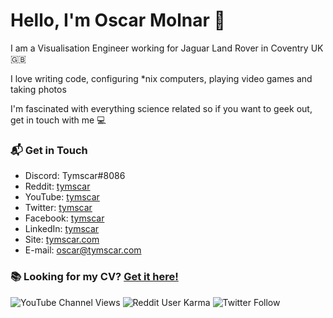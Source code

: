 # Hello, I'm Oscar Molnar 👋

I am a Visualisation Engineer working for Jaguar Land Rover in Coventry UK 🇬🇧

I love writing code, configuring \*nix computers, playing video games and taking photos

I'm fascinated with everything science related so if you want to geek out, get in touch with me 💻


### 📬 Get in Touch

- Discord: Tymscar#8086
- Reddit: [tymscar][reddit]
- YouTube: [tymscar][youtube]
- Twitter: [tymscar][twitter]
- Facebook: [tymscar][facebook]
- LinkedIn: [tymscar][linkedin]
- Site: [tymscar.com][site]
- E-mail: oscar@tymscar.com

### 📚 Looking for my CV? [Get it here!](https://drive.google.com/file/d/1zkEZ4jAZDNCTz-Rs16S2e5TvjCLPR5-W/view)



[facebook]: https://www.facebook.com/tymscar
[reddit]: https://www.reddit.com/user/tymscar/
[youtube]: https://www.youtube.com/tymscar
[twitter]: https://twitter.com/Tymscar
[linkedin]: https://www.linkedin.com/in/tymscar/
[site]: https://tymscar.com


![YouTube Channel Views](https://img.shields.io/youtube/channel/views/UC4oOTUQqQ3YhXY9R6AG-x1A?style=social)
![Reddit User Karma](https://img.shields.io/reddit/user-karma/combined/tymscar?label=karma&style=social)
![Twitter Follow](https://img.shields.io/twitter/follow/tymscar?label=Followers&style=social)
